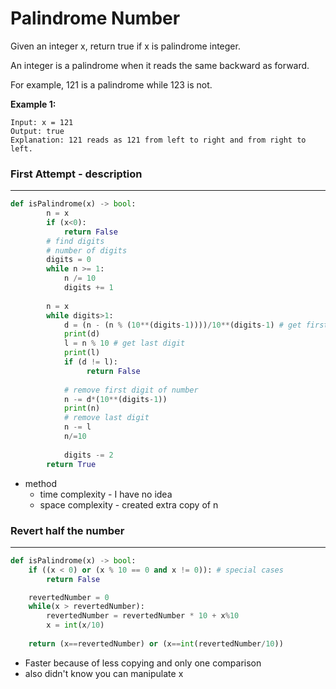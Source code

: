 # Palindrome Number

Given an integer x, return true if x is palindrome integer.

An integer is a palindrome when it reads the same backward as forward.

For example, 121 is a palindrome while 123 is not.

__Example 1:__

```
Input: x = 121
Output: true
Explanation: 121 reads as 121 from left to right and from right to left.
```
### First Attempt - description
----
```python
def isPalindrome(x) -> bool:
        n = x
        if (x<0):
            return False
        # find digits
        # number of digits
        digits = 0
        while n >= 1:
            n /= 10
            digits += 1
        
        n = x
        while digits>1:
            d = (n - (n % (10**(digits-1))))/10**(digits-1) # get first digit of the number
            print(d)            
            l = n % 10 # get last digit
            print(l)
            if (d != l):
                 return False
                 
            # remove first digit of number
            n -= d*(10**(digits-1))
            print(n)
            # remove last digit
            n -= l
            n/=10
                 
            digits -= 2
        return True
```

- method
    - time complexity - I have no idea
    - space complexity - created extra copy of n

### Revert half the number
----
```python
def isPalindrome(x) -> bool:
    if ((x < 0) or (x % 10 == 0 and x != 0)): # special cases
        return False

    revertedNumber = 0
    while(x > revertedNumber):
        revertedNumber = revertedNumber * 10 + x%10
        x = int(x/10)
    
    return (x==revertedNumber) or (x==int(revertedNumber/10))
```
- Faster because of less copying and only one comparison
- also didn't know you can manipulate x 
